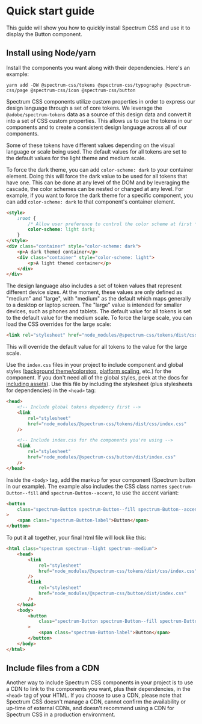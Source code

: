 # Quick start guide

This guide will show you how to quickly install Spectrum CSS and use it to display the Button component.

## Install using Node/yarn

Install the components you want along with their dependencies. Here's an example:

```shell
yarn add -DW @spectrum-css/tokens @spectrum-css/typography @spectrum-css/page @spectrum-css/icon @spectrum-css/button
```

Spectrum CSS components utilize custom properties in order to express our design language through a set of core tokens. We leverage the `@adobe/spectrum-tokens` data as a source of this design data and convert it into a set of CSS custom properties. This allows us to use the tokens in our components and to create a consistent design language across all of our components.

Some of these tokens have different values depending on the visual language or scale being used. The default values for all tokens are set to the default values for the light theme and medium scale.

To force the dark theme, you can add `color-scheme: dark` to your container element. Doing this will force the dark value to be used for all tokens that have one. This can be done at any level of the DOM and by leveraging the cascade, the color schemes can be nested or changed at any level. For example, if you want to force the dark theme for a specific component, you can add `color-scheme: dark` to that component's container element.

```html
<style>
	:root {
		/* Allow user preference to control the color scheme at first */
		color-scheme: light dark;
	}
</style>
<div class="container" style="color-scheme: dark">
	<p>A dark themed container</p>
	<div class="container" style="color-scheme: light">
		<p>A light themed container</p>
	</div>
</div>
```

The design language also includes a set of token values that represent different device sizes. At the moment, these values are only defined as "medium" and "large", with "medium" as the default which maps generally to a desktop or laptop screen. The "large" value is intended for smaller devices, such as phones and tablets. The default value for all tokens is set to the default value for the medium scale. To force the large scale, you can load the CSS overrides for the large scale:

```html
<link rel="stylesheet" href="node_modules/@spectrum-css/tokens/dist/css/mobile.css" />
```

This will override the default value for all tokens to the value for the large scale.

Use the `index.css` files in your project to include component and global styles ([background theme/colorstop](https://github.com/adobe/spectrum-css?tab=readme-ov-file#themes-colorstops), [platform scaling](https://github.com/adobe/spectrum-css?tab=readme-ov-file#scales), etc.) for the component. If you don't need all of the global styles, peek at the docs for [including assets](https://github.com/adobe/spectrum-css?tab=readme-ov-file#including-assets)). Use this file by including the stylesheet (plus stylesheets for dependencies) in the `<head>` tag:

```html
<head>
	<!-- Include global tokens depedency first -->
	<link
		rel="stylesheet"
		href="node_modules/@spectrum-css/tokens/dist/css/index.css"
	/>

	<!-- Include index.css for the components you're using -->
	<link
		rel="stylesheet"
		href="node_modules/@spectrum-css/button/dist/index.css"
	/>
</head>
```

Inside the `<body>` tag, add the markup for your component (Spectrum button in our example). The example also includes the CSS class names `spectrum-Button--fill` and `spectrum-Button--accent`, to use the accent variant:

```html
<button
	class="spectrum-Button spectrum-Button--fill spectrum-Button--accent spectrum-Button--sizeM"
>
	<span class="spectrum-Button-label">Button</span>
</button>
```

To put it all together, your final html file will look like this:

```html
<html class="spectrum spectrum--light spectrum--medium">
	<head>
		<link
			rel="stylesheet"
			href="node_modules/@spectrum-css/tokens/dist/css/index.css"
		/>
		<link
			rel="stylesheet"
			href="node_modules/@spectrum-css/button/dist/index.css"
		/>
	</head>
	<body>
		<button
			class="spectrum-Button spectrum-Button--fill spectrum-Button--accent spectrum-Button--sizeM"
		>
			<span class="spectrum-Button-label">Button</span>
		</button>
	</body>
</html>
```

## Include files from a CDN

Another way to include Spectrum CSS components in your project is to use a CDN to link to the components you want, plus their dependencies, in the `<head>` tag of your HTML. If you choose to use a CDN, please note that Spectrum CSS doesn't manage a CDN, cannot confirm the availability or up-time of external CDNs, and doesn't recommend using a CDN for Spectrum CSS in a production environment.
